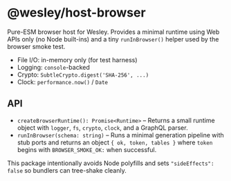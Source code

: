 # @wesley/host-browser

Pure-ESM browser host for Wesley. Provides a minimal runtime using Web APIs only (no Node built-ins) and a tiny `runInBrowser()` helper used by the browser smoke test.

- File I/O: in-memory only (for test harness)
- Logging: `console`-backed
- Crypto: `SubtleCrypto.digest('SHA-256', ...)`
- Clock: `performance.now()` / `Date`

## API

- `createBrowserRuntime(): Promise<Runtime>` – Returns a small runtime object with `logger`, `fs`, `crypto`, `clock`, and a GraphQL parser.
- `runInBrowser(schema: string)` – Runs a minimal generation pipeline with stub ports and returns an object `{ ok, token, tables }` where `token` begins with `BROWSER_SMOKE_OK:` when successful.

This package intentionally avoids Node polyfills and sets `"sideEffects": false` so bundlers can tree-shake cleanly.


